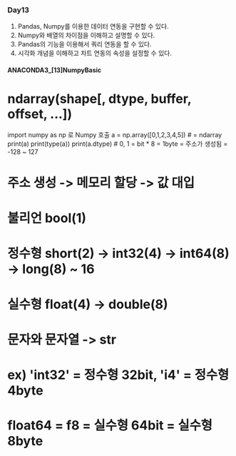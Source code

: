 ### Day13
1. Pandas, Numpy를 이용한 데이터 연동을 구현할 수 있다.
2. Numpy와 배열의 차이점을 이해하고 설명할 수 있다.
3. Pandas의 기능을 이용해서 쿼리 연동을 할 수 있다.
4. 시각화 개념을 이해하고 차트 연동의 속성을 설정할 수 있다.

#### ANACONDA3_[13]NumpyBasic
# ndarray(shape[, dtype, buffer, offset, ...])
import numpy as np 로 Numpy 호출
a = np.array([0,1,2,3,4,5]) # = ndarray
print(a)
print(type(a))
print(a.dtype) # 0, 1 = bit * 8 = 1byte = 주소가 생성됨 = -128 ~ 127
# 주소 생성 -> 메모리 할당 -> 값 대입
# 불리언   bool(1)
# 정수형 short(2) -> int32(4) -> int64(8) -> long(8) ~ 16
# 실수형 float(4) -> double(8)
# 문자와 문자열 -> str

# ex) 'int32' = 정수형 32bit, 'i4' = 정수형 4byte
 # float64 = f8 = 실수형 64bit = 실수형 8byte

